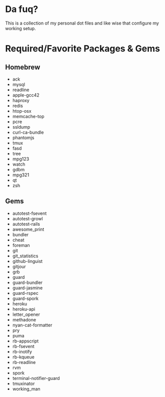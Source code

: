 # Da fuq?
This is a collection of my personal dot files and like wise that configure my working setup.

# Required/Favorite Packages & Gems
## Homebrew
- ack
- mysql
- readline
- apple-gcc42
- haproxy
- redis
- htop-osx
- memcache-top
- pcre
- ssldump
- curl-ca-bundle
- phantomjs
- tmux
- fasd
- tree
- mpg123
- watch
- gdbm
- mpg321
- qt
- zsh

## Gems

- autotest-fsevent 
- autotest-growl 
- autotest-rails 
- awesome_print 
- bundler 
- cheat 
- foreman 
- git 
- git_statistics 
- github-linguist 
- gitjour 
- grb 
- guard 
- guard-bundler 
- guard-jasmine 
- guard-rspec 
- guard-spork 
- heroku 
- heroku-api 
- letter_opener 
- methadone 
- nyan-cat-formatter 
- pry 
- puma 
- rb-appscript 
- rb-fsevent 
- rb-inotify 
- rb-kqueue 
- rb-readline 
- rvm 
- spork 
- terminal-notifier-guard 
- tmuxinator 
- working_man 
